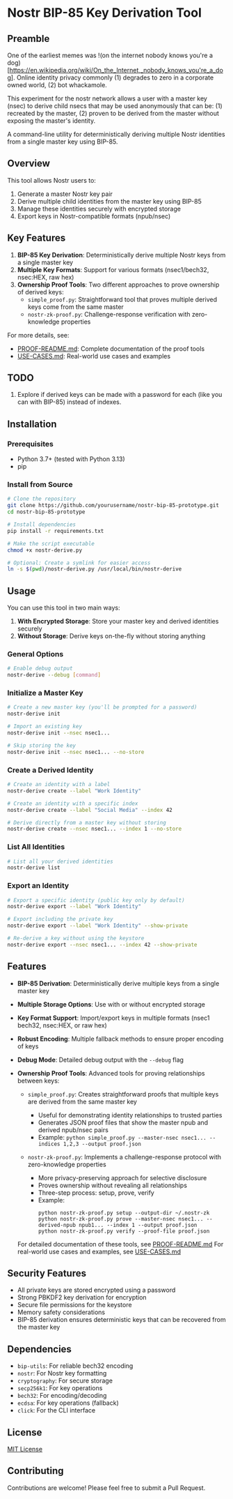 # Nostr BIP-85 Key Derivation Tool

## Preamble

One of the earliest memes was !(on the internet nobody knows you're a dog)[https://en.wikipedia.org/wiki/On_the_Internet,_nobody_knows_you're_a_dog]. Online identity privacy commonly (1) degrades to zero in a corporate owned world, (2) bot whackamole.

This experiment for the nostr network allows a user with a master key (nsec) to derive child nsecs that may be used anonymously that can be: (1) recreated by the master, (2) proven to be derived from the master without exposing the master's identity.    

A command-line utility for deterministically deriving multiple Nostr identities from a single master key using BIP-85.

## Overview

This tool allows Nostr users to:

1. Generate a master Nostr key pair
2. Derive multiple child identities from the master key using BIP-85
3. Manage these identities securely with encrypted storage
4. Export keys in Nostr-compatible formats (npub/nsec)

## Key Features

1. **BIP-85 Key Derivation**: Deterministically derive multiple Nostr keys from a single master key
2. **Multiple Key Formats**: Support for various formats (nsec1/bech32, nsec:HEX, raw hex)
3. **Ownership Proof Tools**: Two different approaches to prove ownership of derived keys:
   - `simple_proof.py`: Straightforward tool that proves multiple derived keys come from the same master
   - `nostr-zk-proof.py`: Challenge-response verification with zero-knowledge properties
   
For more details, see:
- [PROOF-README.md](PROOF-README.md): Complete documentation of the proof tools
- [USE-CASES.md](USE-CASES.md): Real-world use cases and examples

## TODO

1. Explore if derived keys can be made with a password for each (like you can with BIP-85) instead of indexes.
 

## Installation

### Prerequisites

- Python 3.7+ (tested with Python 3.13)
- pip

### Install from Source

```bash
# Clone the repository
git clone https://github.com/yourusername/nostr-bip-85-prototype.git
cd nostr-bip-85-prototype

# Install dependencies
pip install -r requirements.txt

# Make the script executable
chmod +x nostr-derive.py

# Optional: Create a symlink for easier access
ln -s $(pwd)/nostr-derive.py /usr/local/bin/nostr-derive
```

## Usage

You can use this tool in two main ways:

1. **With Encrypted Storage**: Store your master key and derived identities securely
2. **Without Storage**: Derive keys on-the-fly without storing anything

### General Options

```bash
# Enable debug output
nostr-derive --debug [command]
```

### Initialize a Master Key

```bash
# Create a new master key (you'll be prompted for a password)
nostr-derive init

# Import an existing key
nostr-derive init --nsec nsec1...

# Skip storing the key
nostr-derive init --nsec nsec1... --no-store
```

### Create a Derived Identity

```bash
# Create an identity with a label
nostr-derive create --label "Work Identity"

# Create an identity with a specific index
nostr-derive create --label "Social Media" --index 42

# Derive directly from a master key without storing
nostr-derive create --nsec nsec1... --index 1 --no-store
```

### List All Identities

```bash
# List all your derived identities
nostr-derive list
```

### Export an Identity

```bash
# Export a specific identity (public key only by default)
nostr-derive export --label "Work Identity"

# Export including the private key
nostr-derive export --label "Work Identity" --show-private

# Re-derive a key without using the keystore
nostr-derive export --nsec nsec1... --index 42 --show-private
```

## Features

- **BIP-85 Derivation**: Deterministically derive multiple keys from a single master key
- **Multiple Storage Options**: Use with or without encrypted storage
- **Key Format Support**: Import/export keys in multiple formats (nsec1 bech32, nsec:HEX, or raw hex)
- **Robust Encoding**: Multiple fallback methods to ensure proper encoding of keys
- **Debug Mode**: Detailed debug output with the `--debug` flag
- **Ownership Proof Tools**: Advanced tools for proving relationships between keys:
  - `simple_proof.py`: Creates straightforward proofs that multiple keys are derived from the same master key
    - Useful for demonstrating identity relationships to trusted parties
    - Generates JSON proof files that show the master npub and derived npub/nsec pairs
    - Example: `python simple_proof.py --master-nsec nsec1... --indices 1,2,3 --output proof.json`
  
  - `nostr-zk-proof.py`: Implements a challenge-response protocol with zero-knowledge properties
    - More privacy-preserving approach for selective disclosure
    - Proves ownership without revealing all relationships
    - Three-step process: setup, prove, verify
    - Example: 
      ```
      python nostr-zk-proof.py setup --output-dir ~/.nostr-zk
      python nostr-zk-proof.py prove --master-nsec nsec1... --derived-npub npub1... --index 1 --output proof.json
      python nostr-zk-proof.py verify --proof-file proof.json
      ```
  
  For detailed documentation of these tools, see [PROOF-README.md](PROOF-README.md)
  For real-world use cases and examples, see [USE-CASES.md](USE-CASES.md)

## Security Features

- All private keys are stored encrypted using a password
- Strong PBKDF2 key derivation for encryption
- Secure file permissions for the keystore
- Memory safety considerations
- BIP-85 derivation ensures deterministic keys that can be recovered from the master key

## Dependencies

- `bip-utils`: For reliable bech32 encoding
- `nostr`: For Nostr key formatting
- `cryptography`: For secure storage
- `secp256k1`: For key operations
- `bech32`: For encoding/decoding
- `ecdsa`: For key operations (fallback)
- `click`: For the CLI interface

## License

[MIT License](LICENSE)

## Contributing

Contributions are welcome! Please feel free to submit a Pull Request.
